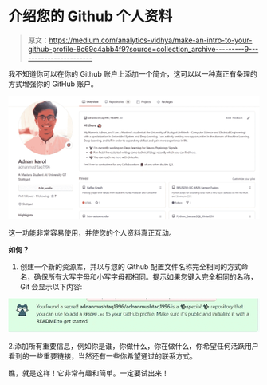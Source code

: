 # 介绍您的 Github 个人资料

> 原文：<https://medium.com/analytics-vidhya/make-an-intro-to-your-github-profile-8c69c4abb4f9?source=collection_archive---------9----------------------->

我不知道你可以在你的 Github 账户上添加一个简介，这可以以一种真正有条理的方式增强你的 GitHub 账户。

![](img/08844b8ded2ed1006a8aa6782e536424.png)

这一功能非常容易使用，并使您的个人资料真正互动。

**如何？**

1.  创建一个新的资源库，并以与您的 Github 配置文件名称完全相同的方式命名，确保所有大写字母和小写字母都相同。提示如果您键入完全相同的名称，Git 会显示以下内容:

![](img/3a4f56b24a0d81a53c3e2457831e9b95.png)

2.添加所有重要信息，例如你是谁，你做什么，你在做什么，你希望任何活跃用户看到的一些重要链接，当然还有一些你希望通过的联系方式。

瞧，就是这样！它非常有趣和简单。一定要试出来！